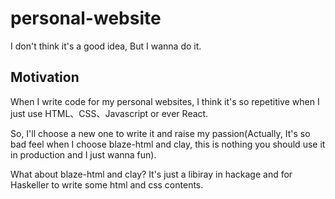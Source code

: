 # personal-website

I don't think it's a good idea, But I wanna do it.

## Motivation

When I write code for my personal websites, I think it's so repetitive when I just use HTML、CSS、Javascript or ever React.

So, I'll choose a new one to write it and raise my passion(Actually, It's so bad feel when I choose blaze-html and clay, this is nothing you should use it in production and I just wanna fun). 

What about blaze-html and clay? It's just a libiray in hackage and for Haskeller to write some html and css contents.

